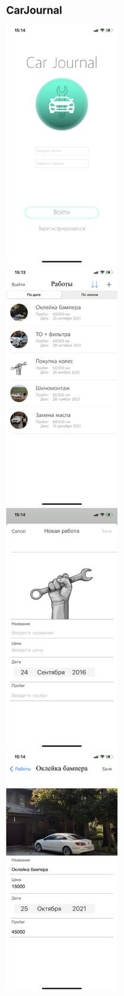 # CarJournal
<img src="image/IMG_4335.PNG" width="300" > <img src="image/IMG_4331.PNG" width="300" > 
<img src="image/IMG_4333.PNG" width="300" ><img src="image/IMG_4334.PNG" width="300" >
